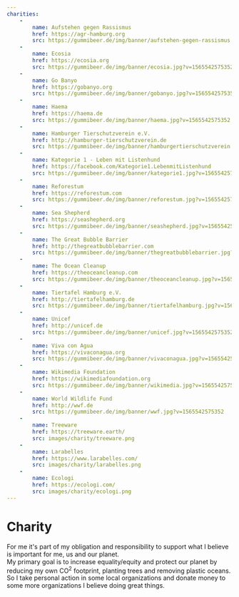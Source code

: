 ```yaml
---
charities:
    -
        name: Aufstehen gegen Rassismus
        href: https://agr-hamburg.org
        src: https://gummibeer.de/img/banner/aufstehen-gegen-rassismus.jpg?v=1565542575352
    -
        name: Ecosia
        href: https://ecosia.org
        src: https://gummibeer.de/img/banner/ecosia.jpg?v=1565542575352
    -
        name: Go Banyo
        href: https://gobanyo.org
        src: https://gummibeer.de/img/banner/gobanyo.jpg?v=1565542575352
    -
        name: Haema
        href: https://haema.de
        src: https://gummibeer.de/img/banner/haema.jpg?v=1565542575352
    -
        name: Hamburger Tierschutzverein e.V.
        href: http://hamburger-tierschutzverein.de
        src: https://gummibeer.de/img/banner/hamburgertierschutzverein.jpg?v=1565542575352
    -
        name: Kategorie 1 - Leben mit Listenhund
        href: https://facebook.com/Kategorie1.LebenmitListenhund
        src: https://gummibeer.de/img/banner/kategorie1.jpg?v=1565542575352
    -
        name: Reforestum
        href: https://reforestum.com
        src: https://gummibeer.de/img/banner/reforestum.jpg?v=1565542575352
    -
        name: Sea Shepherd
        href: https://seashepherd.org
        src: https://gummibeer.de/img/banner/seashepherd.jpg?v=1565542575352
    -
        name: The Great Bubble Barrier
        href: http://thegreatbubblebarrier.com
        src: https://gummibeer.de/img/banner/thegreatbubblebarrier.jpg?v=1565542575352
    -
        name: The Ocean Cleanup
        href: https://theoceancleanup.com
        src: https://gummibeer.de/img/banner/theoceancleanup.jpg?v=1565542575352
    -
        name: Tiertafel Hamburg e.V.
        href: http://tiertafelhamburg.de
        src: https://gummibeer.de/img/banner/tiertafelhamburg.jpg?v=1565542575352
    -
        name: Unicef
        href: http://unicef.de
        src: https://gummibeer.de/img/banner/unicef.jpg?v=1565542575352
    -
        name: Viva con Agua
        href: https://vivaconagua.org
        src: https://gummibeer.de/img/banner/vivaconagua.jpg?v=1565542575352
    -
        name: Wikimedia Foundation
        href: https://wikimediafoundation.org
        src: https://gummibeer.de/img/banner/wikimedia.jpg?v=1565542575352
    -
        name: World Wildlife Fund
        href: http://wwf.de
        src: https://gummibeer.de/img/banner/wwf.jpg?v=1565542575352
    -
        name: Treeware
        href: https://treeware.earth/
        src: images/charity/treeware.png
    -
        name: Larabelles
        href: https://www.larabelles.com/
        src: images/charity/larabelles.png
    -
        name: Ecologi
        href: https://ecologi.com/
        src: images/charity/ecologi.png
---
```


# Charity

For me it's part of my obligation and responsibility to support what I believe is important for me, us and our planet.  
My primary goal is to increase equality/equity and protect our planet by reducing my own CO<sup>2</sup> footprint, planting trees and removing plastic oceans.  
So I take personal action in some local organizations and donate money to some more organizations I believe doing great things.